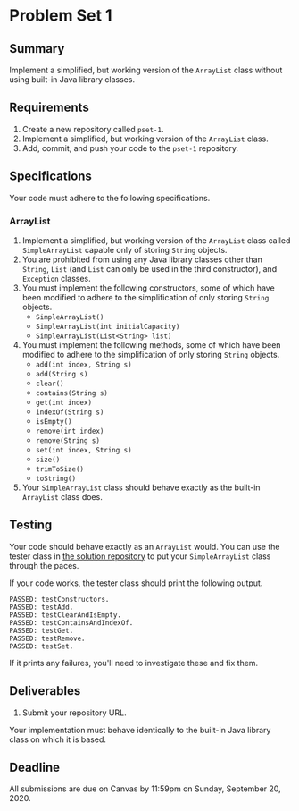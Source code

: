 # Problem Set 1

## **Summary**

Implement a simplified, but working version of the `ArrayList` class without using built-in Java library classes.

## Requirements

1. Create a new repository called `pset-1`.
2. Implement a simplified, but working version of the `ArrayList` class.
3. Add, commit, and push your code to the `pset-1` repository.

## Specifications

Your code must adhere to the following specifications.

### ArrayList

1. Implement a simplified, but working version of the `ArrayList` class called `SimpleArrayList` capable only of storing `String` objects.
2. You are prohibited from using any Java library classes other than `String`, `List` \(and `List` can only be used in the third constructor\), and `Exception` classes.
3. You must implement the following constructors, some of which have been modified to adhere to the simplification of only storing `String` objects.
   * `SimpleArrayList()`
   * `SimpleArrayList(int initialCapacity)`
   * `SimpleArrayList(List<String> list)`
4. You must implement the following methods, some of which have been modified to adhere to the simplification of only storing `String` objects.
   * `add(int index, String s)`
   * `add(String s)`
   * `clear()`
   * `contains(String s)`
   * `get(int index)`
   * `indexOf(String s)`
   * `isEmpty()`
   * `remove(int index)`
   * `remove(String s)`
   * `set(int index, String s)`
   * `size()`
   * `trimToSize()`
   * `toString()`
5. Your `SimpleArrayList` class should behave exactly as the built-in `ArrayList` class does.

## Testing

Your code should behave exactly as an `ArrayList` would. You can use the tester class in [the solution repository](https://github.com/ucvts/pset-1-solution-5106) to put your `SimpleArrayList` class through the paces.

If your code works, the tester class should print the following output.

```text
PASSED: testConstructors.
PASSED: testAdd.
PASSED: testClearAndIsEmpty.
PASSED: testContainsAndIndexOf.
PASSED: testGet.
PASSED: testRemove.
PASSED: testSet.
```

If it prints any failures, you'll need to investigate these and fix them.

## Deliverables

1. Submit your repository URL.

Your implementation must behave identically to the built-in Java library class on which it is based.

## Deadline

All submissions are due on Canvas by 11:59pm on Sunday, September 20, 2020.

